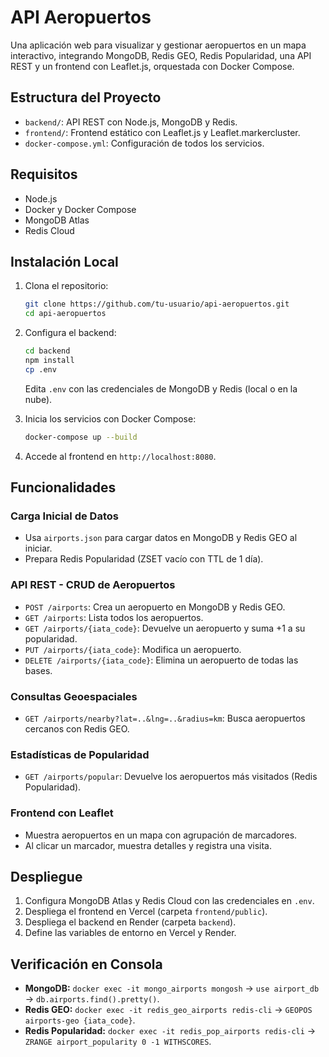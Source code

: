 # API Aeropuertos

Una aplicación web para visualizar y gestionar aeropuertos en un mapa interactivo, integrando MongoDB, Redis GEO, Redis Popularidad, una API REST y un frontend con Leaflet.js, orquestada con Docker Compose.

## Estructura del Proyecto

- `backend/`: API REST con Node.js, MongoDB y Redis.
- `frontend/`: Frontend estático con Leaflet.js y Leaflet.markercluster.
- `docker-compose.yml`: Configuración de todos los servicios.

## Requisitos

- Node.js
- Docker y Docker Compose
- MongoDB Atlas 
- Redis Cloud 

## Instalación Local

1. Clona el repositorio:
   ```bash
   git clone https://github.com/tu-usuario/api-aeropuertos.git
   cd api-aeropuertos
   ```

2. Configura el backend:
   ```bash
   cd backend
   npm install
   cp .env
   ```
   Edita `.env` con las credenciales de MongoDB y Redis (local o en la nube).

3. Inicia los servicios con Docker Compose:
   ```bash
   docker-compose up --build
   ```

4. Accede al frontend en `http://localhost:8080`.

## Funcionalidades

### Carga Inicial de Datos
- Usa `airports.json` para cargar datos en MongoDB y Redis GEO al iniciar.
- Prepara Redis Popularidad (ZSET vacío con TTL de 1 día).

### API REST - CRUD de Aeropuertos
- `POST /airports`: Crea un aeropuerto en MongoDB y Redis GEO.
- `GET /airports`: Lista todos los aeropuertos.
- `GET /airports/{iata_code}`: Devuelve un aeropuerto y suma +1 a su popularidad.
- `PUT /airports/{iata_code}`: Modifica un aeropuerto.
- `DELETE /airports/{iata_code}`: Elimina un aeropuerto de todas las bases.

### Consultas Geoespaciales
- `GET /airports/nearby?lat=..&lng=..&radius=km`: Busca aeropuertos cercanos con Redis GEO.

### Estadísticas de Popularidad
- `GET /airports/popular`: Devuelve los aeropuertos más visitados (Redis Popularidad).

### Frontend con Leaflet
- Muestra aeropuertos en un mapa con agrupación de marcadores.
- Al clicar un marcador, muestra detalles y registra una visita.

## Despliegue

1. Configura MongoDB Atlas y Redis Cloud con las credenciales en `.env`.
2. Despliega el frontend en Vercel (carpeta `frontend/public`).
3. Despliega el backend en Render (carpeta `backend`).
4. Define las variables de entorno en Vercel y Render.

## Verificación en Consola

- **MongoDB:** `docker exec -it mongo_airports mongosh` → `use airport_db` → `db.airports.find().pretty()`.
- **Redis GEO:** `docker exec -it redis_geo_airports redis-cli` → `GEOPOS airports-geo {iata_code}`.
- **Redis Popularidad:** `docker exec -it redis_pop_airports redis-cli` → `ZRANGE airport_popularity 0 -1 WITHSCORES`.


